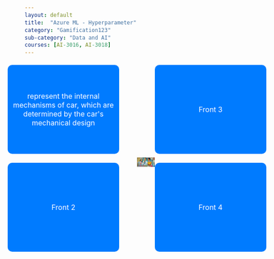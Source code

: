 ```yaml
---
layout: default
title:  "Azure ML - Hyperparameter"
category: "Gamification123"
sub-category: "Data and AI"
courses: [AI-3016, AI-3018]
---
```

<div class="custom-container">
    <div class="card-container">
        <div class="card" onclick="flipCard(this)">
            <div class="card-front">
                represent the internal mechanisms of car, which are determined by the car's mechanical design
            </div>
            <div class="card-back">
                <ul>
                    <li>Example:</li>
                    <li>engine</li>
                    <li>gears</li>
                    <li>tires</li>
                </ul>
            </div>
        </div>
        <div class="card" onclick="flipCard(this)">
            <div class="card-front">Front 2</div>
            <div class="card-back">Back 2</div>
        </div>
    </div>
    <a href="./images/ai2.png">
        <img src="./images/ai2.png" alt="Alex is joined by a team of sidekicks" class="center-image">
    </a>
    <div class="card-container">
        <div class="card" onclick="flipCard(this)">
            <div class="card-front">Front 3</div>
            <div class="card-back">Back 3</div>
        </div>
        <div class="card" onclick="flipCard(this)">
            <div class="card-front">Front 4</div>
            <div class="card-back">Back 4</div>
        </div>
    </div>
</div>

<style>
.custom-container {
    display: flex;
    align-items: center;
    justify-content: center;
    margin-top: 20px; /* Adjust as needed to fit your layout */
}

.card-container {
    display: flex;
    flex-direction: column;
    margin: 0 20px;
}

.card {
    width: 250px;
    height: 200px;
    perspective: 1000px;
    margin-bottom: 20px;
    position: relative;
    cursor: pointer;
}

.card-front, .card-back {
    width: 100%;
    height: 100%;
    position: absolute;
    backface-visibility: hidden;
    display: flex;
    justify-content: center;
    align-items: center;
    font-size: 16px;
    color: white;
    border-radius: 10px;
    transition: transform 0.6s;
    padding: 10px;
    box-sizing: border-box;
    text-align: center;
}

.card-front {
    background-color: #007bff;
}

.card-back {
    background-color: #28a745;
    transform: rotateY(180deg);
}

.card.flipped .card-front {
    transform: rotateY(180deg);
}

.card.flipped .card-back {
    transform: rotateY(360deg);
}

.center-image {
    width: 500px;
    height: auto;
    margin: 0 20px;
}
</style>

<script>
function flipCard(card) {
    card.classList.toggle('flipped');
}
</script>

